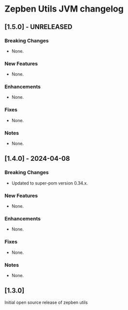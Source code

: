 # Zepben Utils JVM changelog
## [1.5.0] - UNRELEASED
### Breaking Changes
* None.

### New Features
* None.

### Enhancements
* None.

### Fixes
* None.

### Notes
* None.


## [1.4.0] - 2024-04-08

### Breaking Changes

* Updated to super-pom version 0.34.x.

### New Features

* None.

### Enhancements

* None.

### Fixes

* None.

### Notes

* None.

## [1.3.0]

Initial open source release of zepben utils
